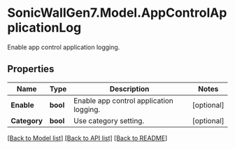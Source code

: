 # SonicWallGen7.Model.AppControlApplicationLog
Enable app control application logging.

## Properties

Name | Type | Description | Notes
------------ | ------------- | ------------- | -------------
**Enable** | **bool** | Enable app control application logging. | [optional] 
**Category** | **bool** | Use category setting. | [optional] 

[[Back to Model list]](../README.md#documentation-for-models) [[Back to API list]](../README.md#documentation-for-api-endpoints) [[Back to README]](../README.md)

